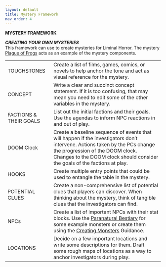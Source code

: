 ```yaml
---
layout: default
title: Mystery Framework
nav_order: 4
---
```


**MYSTERY FRAMEWORK**

***CREATING YOUR OWN MYSTERIES***
<br> This framework can use to create mysteries for Liminal Horror. The mystery [Plague of Frogs](https://goblinarchives.itch.io/plague-of-frogs) acts as an example of the mystery components.

|         |                       |
|-----------------|----------------------------|
| TOUCHSTONES                | Create a list of films, games, comics, or novels to help anchor the tone and act as visual reference for the mystery.                           |
| CONCEPT                   | Write a clear and succinct concept statement. If it is too confusing, that may mean you need to edit some of the other variables in the mystery.|
| FACTIONS & THEIR GOALS     | List out the initial factions and their goals. Use the agendas to inform NPC reactions in and out of play.                 |
| DOOM Clock                   | Create a baseline sequence of events that will happen if the investigators don’t intervene. Actions taken by the PCs change the progression of the DOOM clock. Changes to the DOOM clock should consider the goals of the factions at play. |
| HOOKS | Create multiple entry points that could be used to entangle the table in the mystery. |
| POTENTIAL CLUES  | Create a non-comprehensive list of potential clues that players can discover. When thinking about the mystery, think of tangible clues that the investigators can find. |
| NPCs | Create a list of important NPCs with their stat blocks. Use the [Paranatural Bestiary](https://goblinarchives.github.io/LiminalHorror/Liminal%20Horror%20System/Paranatural%20Bestiary/) for some example monsters or create them using the [Creating Monsters](https://goblinarchives.github.io/LiminalHorror/Liminal%20Horror%20System/Creating%20Monsters/) Guidance. |
| LOCATIONS | Decide on a few important locations and write some descriptions for them. Draft some rough maps of locations as a way to anchor investigators during play. |
